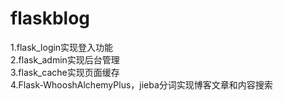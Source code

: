 # flaskblog
1.flask_login实现登入功能<br>
2.flask_admin实现后台管理<br>
3.flask_cache实现页面缓存<br>
4.Flask-WhooshAlchemyPlus，jieba分词实现博客文章和内容搜索

